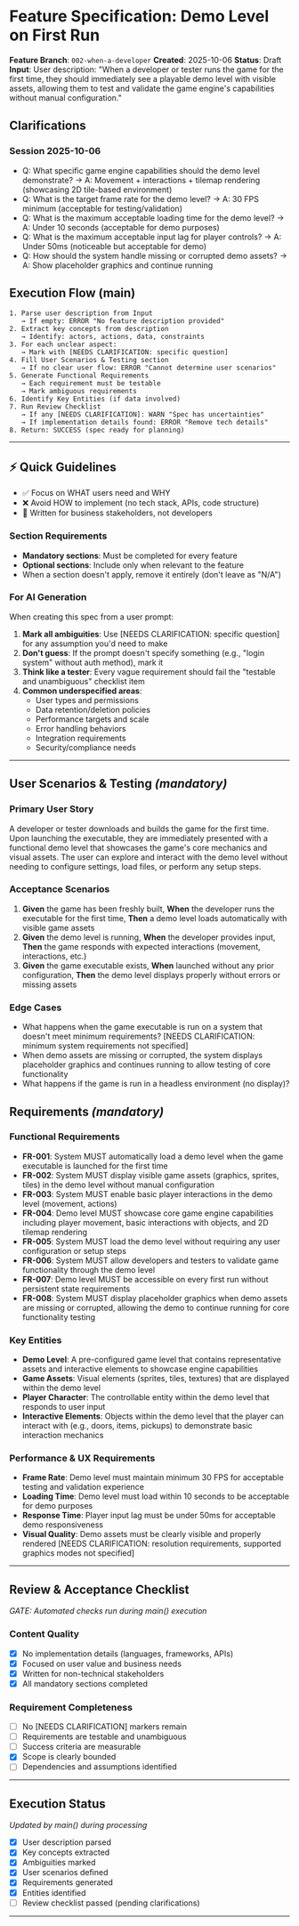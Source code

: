 # Feature Specification: Demo Level on First Run

**Feature Branch**: `002-when-a-developer`
**Created**: 2025-10-06
**Status**: Draft
**Input**: User description: "When a developer or tester runs the game for the first time, they should immediately see a playable demo level with visible assets, allowing them to test and validate the game engine's capabilities without manual configuration."

## Clarifications

### Session 2025-10-06
- Q: What specific game engine capabilities should the demo level demonstrate? → A: Movement + interactions + tilemap rendering (showcasing 2D tile-based environment)
- Q: What is the target frame rate for the demo level? → A: 30 FPS minimum (acceptable for testing/validation)
- Q: What is the maximum acceptable loading time for the demo level? → A: Under 10 seconds (acceptable for demo purposes)
- Q: What is the maximum acceptable input lag for player controls? → A: Under 50ms (noticeable but acceptable for demo)
- Q: How should the system handle missing or corrupted demo assets? → A: Show placeholder graphics and continue running

## Execution Flow (main)
```
1. Parse user description from Input
   → If empty: ERROR "No feature description provided"
2. Extract key concepts from description
   → Identify: actors, actions, data, constraints
3. For each unclear aspect:
   → Mark with [NEEDS CLARIFICATION: specific question]
4. Fill User Scenarios & Testing section
   → If no clear user flow: ERROR "Cannot determine user scenarios"
5. Generate Functional Requirements
   → Each requirement must be testable
   → Mark ambiguous requirements
6. Identify Key Entities (if data involved)
7. Run Review Checklist
   → If any [NEEDS CLARIFICATION]: WARN "Spec has uncertainties"
   → If implementation details found: ERROR "Remove tech details"
8. Return: SUCCESS (spec ready for planning)
```

---

## ⚡ Quick Guidelines
- ✅ Focus on WHAT users need and WHY
- ❌ Avoid HOW to implement (no tech stack, APIs, code structure)
- 👥 Written for business stakeholders, not developers

### Section Requirements
- **Mandatory sections**: Must be completed for every feature
- **Optional sections**: Include only when relevant to the feature
- When a section doesn't apply, remove it entirely (don't leave as "N/A")

### For AI Generation
When creating this spec from a user prompt:
1. **Mark all ambiguities**: Use [NEEDS CLARIFICATION: specific question] for any assumption you'd need to make
2. **Don't guess**: If the prompt doesn't specify something (e.g., "login system" without auth method), mark it
3. **Think like a tester**: Every vague requirement should fail the "testable and unambiguous" checklist item
4. **Common underspecified areas**:
   - User types and permissions
   - Data retention/deletion policies
   - Performance targets and scale
   - Error handling behaviors
   - Integration requirements
   - Security/compliance needs

---

## User Scenarios & Testing *(mandatory)*

### Primary User Story
A developer or tester downloads and builds the game for the first time. Upon launching the executable, they are immediately presented with a functional demo level that showcases the game's core mechanics and visual assets. The user can explore and interact with the demo level without needing to configure settings, load files, or perform any setup steps.

### Acceptance Scenarios
1. **Given** the game has been freshly built, **When** the developer runs the executable for the first time, **Then** a demo level loads automatically with visible game assets
2. **Given** the demo level is running, **When** the developer provides input, **Then** the game responds with expected interactions (movement, interactions, etc.)
3. **Given** the game executable exists, **When** launched without any prior configuration, **Then** the demo level displays properly without errors or missing assets

### Edge Cases
- What happens when the game executable is run on a system that doesn't meet minimum requirements? [NEEDS CLARIFICATION: minimum system requirements not specified]
- When demo assets are missing or corrupted, the system displays placeholder graphics and continues running to allow testing of core functionality
- What happens if the game is run in a headless environment (no display)?

## Requirements *(mandatory)*

### Functional Requirements
- **FR-001**: System MUST automatically load a demo level when the game executable is launched for the first time
- **FR-002**: System MUST display visible game assets (graphics, sprites, tiles) in the demo level without manual configuration
- **FR-003**: System MUST enable basic player interactions in the demo level (movement, actions)
- **FR-004**: Demo level MUST showcase core game engine capabilities including player movement, basic interactions with objects, and 2D tilemap rendering
- **FR-005**: System MUST load the demo level without requiring any user configuration or setup steps
- **FR-006**: System MUST allow developers and testers to validate game functionality through the demo level
- **FR-007**: Demo level MUST be accessible on every first run without persistent state requirements
- **FR-008**: System MUST display placeholder graphics when demo assets are missing or corrupted, allowing the demo to continue running for core functionality testing

### Key Entities
- **Demo Level**: A pre-configured game level that contains representative assets and interactive elements to showcase engine capabilities
- **Game Assets**: Visual elements (sprites, tiles, textures) that are displayed within the demo level
- **Player Character**: The controllable entity within the demo level that responds to user input
- **Interactive Elements**: Objects within the demo level that the player can interact with (e.g., doors, items, pickups) to demonstrate basic interaction mechanics

### Performance & UX Requirements
- **Frame Rate**: Demo level must maintain minimum 30 FPS for acceptable testing and validation experience
- **Loading Time**: Demo level must load within 10 seconds to be acceptable for demo purposes
- **Response Time**: Player input lag must be under 50ms for acceptable demo responsiveness
- **Visual Quality**: Demo assets must be clearly visible and properly rendered [NEEDS CLARIFICATION: resolution requirements, supported graphics modes not specified]

---

## Review & Acceptance Checklist
*GATE: Automated checks run during main() execution*

### Content Quality
- [x] No implementation details (languages, frameworks, APIs)
- [x] Focused on user value and business needs
- [x] Written for non-technical stakeholders
- [x] All mandatory sections completed

### Requirement Completeness
- [ ] No [NEEDS CLARIFICATION] markers remain
- [ ] Requirements are testable and unambiguous
- [ ] Success criteria are measurable
- [x] Scope is clearly bounded
- [ ] Dependencies and assumptions identified

---

## Execution Status
*Updated by main() during processing*

- [x] User description parsed
- [x] Key concepts extracted
- [x] Ambiguities marked
- [x] User scenarios defined
- [x] Requirements generated
- [x] Entities identified
- [ ] Review checklist passed (pending clarifications)

---
